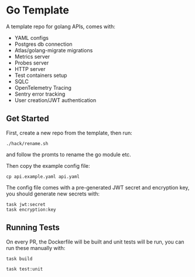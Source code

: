 # Go Template

A template repo for golang APIs, comes with:

- YAML configs
- Postgres db connection
- Atlas/golang-migrate migrations
- Metrics server
- Probes server
- HTTP server
- Test containers setup
- SQLC
- OpenTelemetry Tracing
- Sentry error tracking
- User creation/JWT authentication

## Get Started

First, create a new repo from the template, then run:

```
./hack/rename.sh
```

and follow the promts to rename the go module etc.

Then copy the example config file:

```
cp api.example.yaml api.yaml
```

The config file comes with a pre-generated JWT secret and encryption key, you should generate new secrets with:

```
task jwt:secret
task encryption:key
```

## Running Tests

On every PR, the Dockerfile will be built and unit tests will be run, you can run these manually with:

```
task build
```

```
task test:unit
```
